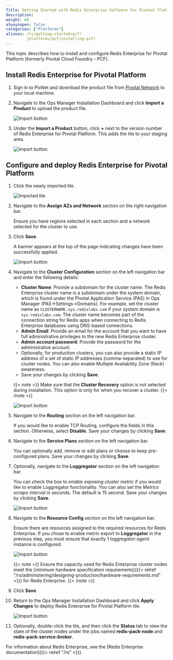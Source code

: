 ```yaml
---
Title: Getting Started with Redis Enterprise Software for Pivotal Platform
description: 
weight: 60
alwaysopen: false
categories: ["Platforms"]
aliases: /rs/getting-started/pcf/
         /platforms/pcf/installing-pcf/
---
```

This topic describes how to install and configure Redis Enterprise for Pivotal Platform (formerly Pivotal Cloud Foundry - PCF).

## Install Redis Enterprise for Pivotal Platform

1. Sign in to PivNet and download the product file from [Pivotal Network](https://network.pivotal.io/products/redis-enterprise-pack) to your local machine.

1. Navigate to the Ops Manager Installation Dashboard and click **Import a Product** to upload the product file.

    ![Import button](/images/platforms/pcf_import-product_tile.png)

1. Under the **Import a Product** button, click **+** next to the version number of Redis Enterprise for Pivotal Platform. This adds the tile to your staging area.

    ![Import button](/images/platforms/pcf_add-to-dash_tile.png)

## Configure and deploy Redis Enterprise for Pivotal Platform

1. Click the newly imported tile.

    ![Imported tile](/images/platforms/pcf_pre-install_tile.png)

1. Navigate to the **Assign AZs and Network** section on the right navigation bar.

    Ensure you have regions selected in each section and a network selected for the cluster to use.

1. Click **Save**.

    A banner appears at the top of the page indicating changes have been successfully applied.

    ![Import button](/images/platforms/pcf_config-success_tile.png)

1. Navigate to the **Cluster Configuration** section on the left navigation bar and enter the following details:

   - **Cluster Name**: Provide a subdomain for the cluster name. The Redis Enterprise cluster name is a subdomain under the system domain,
    which is found under the Pivotal Application Service (PAS) in Ops Manager (PAS->Settings->Domains).
    For example, set the cluster name as `CLUSTERNAME.sys.redislabs.com` if your system domain is `sys.redislabs.com`.
    The cluster name becomes part of the connection string for Redis apps when connecting to Redis Enterprise databases using DNS-based connections.
   - **Admin Email**: Provide an email for the account that you want to have full administrative privileges to the new Redis Enterprise cluster.
   - **Admin account password**: Provide the password for the administrative account.
   - Optionally, for production clusters, you can also provide a static IP address of a set of static IP addresses (comma-separated) to use for cluster nodes. You can also enable Multiple Availability Zone (Rack) awareness.
   - Save your changes by clicking **Save**.

    {{< note >}}
Make sure that the **Cluster Recovery** option is not selected during installation.
This option is only for when you recover a cluster.
    {{< /note >}}

    ![Import button](/images/platforms/pcf_rp_config_full_screen2.png)

1. Navigate to the **Routing** section on the left navigation bar.

    If you would like to enable TCP Routing, configure the fields in this section. Otherwise, select **Disable**.
    Save your changes by clicking **Save**.

1. Navigate to the **Service Plans** section on the left navigation bar.

    You can optionally add, remove or edit plans or choose to keep pre-configured plans.
    Save your changes by clicking **Save**.

1. Optionally, navigate to the **Loggregator** section on the left navigation bar.

    You can check the box to *enable exposing cluster metric* if you would like to enable Loggregator functionality.
    You can also set the *Metrics scrape interval* in seconds.
    The default is 15 second.
    Save your changes by clicking **Save**.

    ![Import button](/images/platforms/pcf_rc_loggregator.png)

1. Navigate to the **Resource Config** section on the left navigation bar.

    Ensure there are resources assigned to the required resources for Redis Enterprise.
    If you chose to enable metric export to **Loggregator**  in the previous step, you must ensure that exactly 1 *loggregator-agent* instance is configured.

    ![Import button](/images/platforms/pcf_resource_config.png)

    {{< note >}}
Ensure the capacity used for Redis Enterprise cluster nodes meet the [minimum hardware specification requirements]({{< relref "/rs/administering/designing-production/hardware-requirements.md" >}}) for Redis Enterprise.
    {{< /note >}}

1. Click **Save**.

1. Return to the Ops Manager Installation Dashboard and click **Apply Changes** to deploy Redis Enterprise for Pivotal Platform tile.

    ![Import button](/images/platforms/post-install-dashboard.png)

1. Optionally, double-click the tile, and then click the **Status** tab to view the state of the cluster nodes under the jobs named **redis-pack-node** and **redis-pack-service-broker**.

For information about Redis Enterprise, see the [Redis Enterprise documentation]({{< relref "/rs" >}}).
